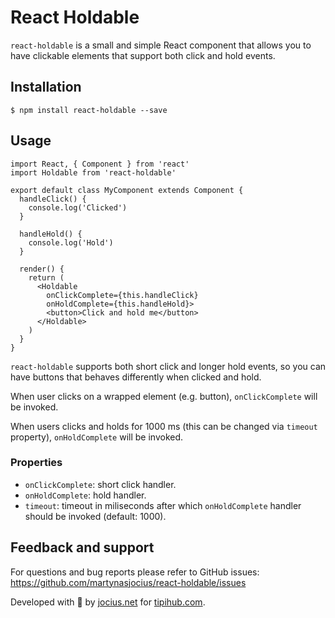 # React Holdable

`react-holdable` is a small and simple React component that allows you to have clickable elements that support both click and hold events.

## Installation

```
$ npm install react-holdable --save
```

## Usage

```
import React, { Component } from 'react'
import Holdable from 'react-holdable'

export default class MyComponent extends Component {
  handleClick() {
    console.log('Clicked')
  }

  handleHold() {
    console.log('Hold')
  }

  render() {
    return (
      <Holdable
        onClickComplete={this.handleClick}
        onHoldComplete={this.handleHold}>
        <button>Click and hold me</button>
      </Holdable>
    )
  }
}
```

`react-holdable` supports both short click and longer hold events, so you can have buttons that behaves differently when clicked and hold.

When user clicks on a wrapped element (e.g. button), `onClickComplete` will be invoked.

When users clicks and holds for 1000 ms (this can be changed via `timeout` property), `onHoldComplete` will be invoked.

### Properties

* `onClickComplete`: short click handler.
* `onHoldComplete`: hold handler.
* `timeout`: timeout in miliseconds after which `onHoldComplete` handler should be invoked (default: 1000).

## Feedback and support

For questions and bug reports please refer to GitHub issues: https://github.com/martynasjocius/react-holdable/issues

Developed with 💖 by [jocius.net](https://jocius.net) for [tipihub.com](https://tipihub.com).
